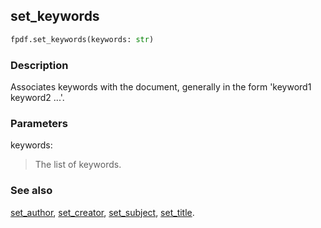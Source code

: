 ## set_keywords ##

```python
fpdf.set_keywords(keywords: str)
```
### Description ###

Associates keywords with the document, generally in the form 'keyword1 keyword2 ...'.

### Parameters ###

keywords:
> The list of keywords.

### See also ###

[set_author](SetAuthor.md), [set_creator](SetCreator.md), [set_subject](SetSubject.md), [set_title](SetTitle.md).

